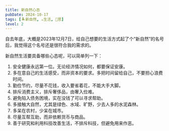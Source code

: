 ```yaml
---
title: 新自然心态
pubDate: 2024-10-17
tags: [🏝️新自然, ☕️生活, 🤔思]
level: 2
---
```


自去年底，大概是2023年12月7日，给自己想要的生活方式起了个“新自然”的名号后，我觉得这个名号还是很符合我的需求的。

新自然生活要具备哪些心态呢，可以简单列一下：

1. 安全健康永远第一位。无论经济情况如何，都要保证安康。
2. 多在意自己的生活感受，而非资本的要求。多把时间留给自己，不要担心浪费时间。
3. 勤俭节约，尽量不花钱，收入要省着花，不能大手大脚。
4. 排斥消费主义，排斥奢侈品，由奢入俭难。
5. 避免陷入债务困境，实在没钱了可以寻求帮助。
6. 多接触大自然，尤其是绿色、水域、旷野，少去人多的水泥森林。
7. 多呆在农村，少呆在城市。
8. 尽量互帮互助，而非依赖货币与商品。
9. 善于研究和利用科技改善生活，不排斥科技，但避免用来作恶。

